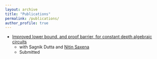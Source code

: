 ```yaml
---
layout: archive
title: "Publications"
permalink: /publications/
author_profile: true
---
```


* [Improved lower bound, and proof barrier, for constant depth algebraic circuits
](https://bhargavcs.github.io/files/lst-limitations.pdf)  
  - with Sagnik Dutta and [Nitin Saxena](https://www.cse.iitk.ac.in/users/nitin/)  
  - Submitted
